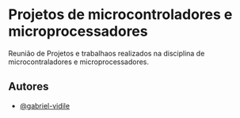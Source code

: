 
# Projetos de microcontroladores e microprocessadores

Reunião de Projetos e trabalhaos realizados na disciplina de microcontraladores e microprocessadores.

## Autores

- [@gabriel-vidile](https://www.github.com/gabriel-vidile)

